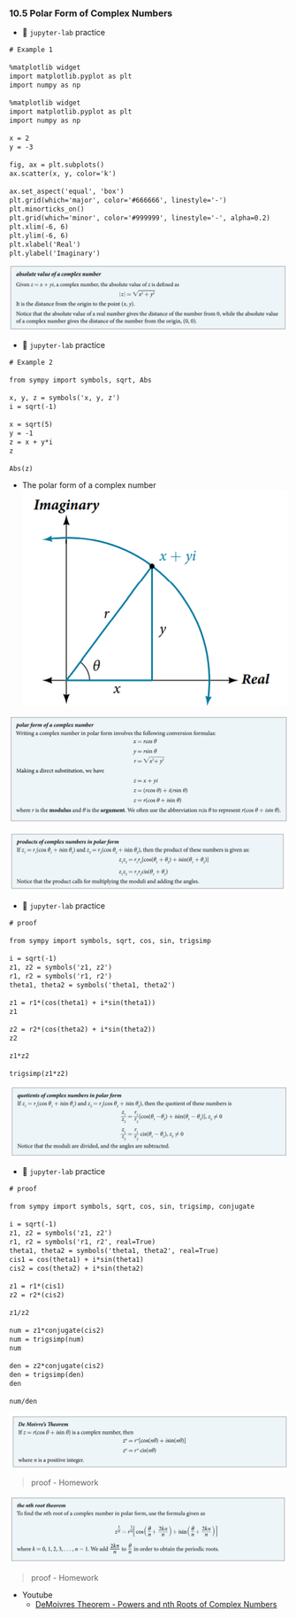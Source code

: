 ### 10.5 Polar Form of Complex Numbers

- 🎯 `jupyter-lab` practice

```
# Example 1

%matplotlib widget
import matplotlib.pyplot as plt
import numpy as np

%matplotlib widget
import matplotlib.pyplot as plt
import numpy as np

x = 2
y = -3

fig, ax = plt.subplots()
ax.scatter(x, y, color='k')

ax.set_aspect('equal', 'box')
plt.grid(which='major', color='#666666', linestyle='-')
plt.minorticks_on()
plt.grid(which='minor', color='#999999', linestyle='-', alpha=0.2)
plt.xlim(-6, 6)
plt.ylim(-6, 6)
plt.xlabel('Real')
plt.ylabel('Imaginary')
```

![Summary 1](./ch10-05-sum1.png)

- 🎯 `jupyter-lab` practice

```
# Example 2

from sympy import symbols, sqrt, Abs

x, y, z = symbols('x, y, z')
i = sqrt(-1)

x = sqrt(5)
y = -1
z = x + y*i
z

Abs(z)
```

- The polar form of a complex number
![Figure 5](./ch10-05-fig5.png)


![Summary 2](./ch10-05-sum2.png)



![Summary 3](./ch10-05-sum3.png)

- 🎯 `jupyter-lab` practice

```
# proof

from sympy import symbols, sqrt, cos, sin, trigsimp

i = sqrt(-1)
z1, z2 = symbols('z1, z2')
r1, r2 = symbols('r1, r2')
theta1, theta2 = symbols('theta1, theta2')

z1 = r1*(cos(theta1) + i*sin(theta1))
z1

z2 = r2*(cos(theta2) + i*sin(theta2))
z2

z1*z2

trigsimp(z1*z2)
```

![Summary 4](./ch10-05-sum4.png)

- 🎯 `jupyter-lab` practice

```
# proof

from sympy import symbols, sqrt, cos, sin, trigsimp, conjugate

i = sqrt(-1)
z1, z2 = symbols('z1, z2')
r1, r2 = symbols('r1, r2', real=True)
theta1, theta2 = symbols('theta1, theta2', real=True)
cis1 = cos(theta1) + i*sin(theta1)
cis2 = cos(theta2) + i*sin(theta2)

z1 = r1*(cis1)
z2 = r2*(cis2)

z1/z2

num = z1*conjugate(cis2)
num = trigsimp(num)
num

den = z2*conjugate(cis2)
den = trigsimp(den)
den

num/den
```

![Summary 5](./ch10-05-sum5.png)
> proof - Homework

![Summary 6](./ch10-05-sum6.png)
> proof - Homework

- Youtube 
    - [DeMoivres Theorem - Powers and nth Roots of Complex Numbers](https://youtu.be/Xnyq3UzNS7U)